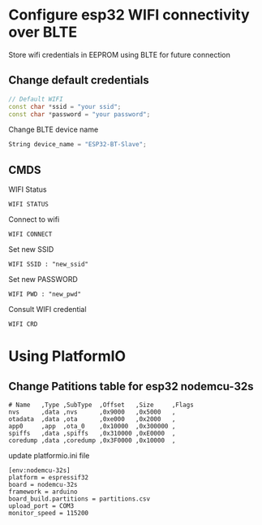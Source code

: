 # Configure esp32 WIFI connectivity over BLTE

Store wifi credentials in EEPROM using BLTE for future connection

## Change default credentials
```cpp
// Default WIFI
const char *ssid = "your ssid";
const char *password = "your password";
```
Change BLTE device name
```cpp
String device_name = "ESP32-BT-Slave";
```
## CMDS

WIFI Status
```
WIFI STATUS
```


Connect to wifi
```
WIFI CONNECT
```

Set new SSID
```
WIFI SSID : "new_ssid"
```
Set new PASSWORD
```
WIFI PWD : "new_pwd"
```
Consult WIFI credential
```
WIFI CRD
```
# Using PlatformIO

## Change Patitions table for esp32 nodemcu-32s
```
# Name   ,Type ,SubType  ,Offset   ,Size     ,Flags
nvs      ,data ,nvs      ,0x9000   ,0x5000   ,
otadata  ,data ,ota      ,0xe000   ,0x2000   ,
app0     ,app  ,ota_0    ,0x10000  ,0x300000 ,
spiffs   ,data ,spiffs   ,0x310000 ,0xE0000  ,
coredump ,data ,coredump ,0x3F0000 ,0x10000  ,
```
update platformio.ini file
```
[env:nodemcu-32s]
platform = espressif32
board = nodemcu-32s
framework = arduino
board_build.partitions = partitions.csv
upload_port = COM3
monitor_speed = 115200
```

